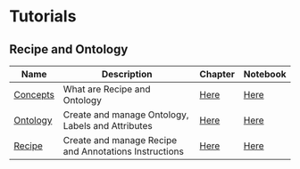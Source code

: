 # Tutorials

## Recipe and Ontology
| Name | Description | Chapter | Notebook |
| --- | --- | --- | --- |
| [Concepts](recipe_and_ontology/concepts/chapter.md) | What are Recipe and Ontology | [Here](recipe_and_ontology/concepts/chapter.ipynb) | [Here](recipe_and_ontology/concepts/chapter.ipynb) |
| [Ontology](recipe_and_ontology/ontology/chapter.md) | Create and manage Ontology, Labels and Attributes | [Here](recipe_and_ontology/ontology/chapter.ipynb) | [Here](recipe_and_ontology/ontology/chapter.ipynb) |
| [Recipe](recipe_and_ontology/recipe/chapter.md) | Create and manage Recipe and Annotations Instructions | [Here](recipe_and_ontology/recipe/chapter.ipynb) | [Here](recipe_and_ontology/recipe/chapter.ipynb) |